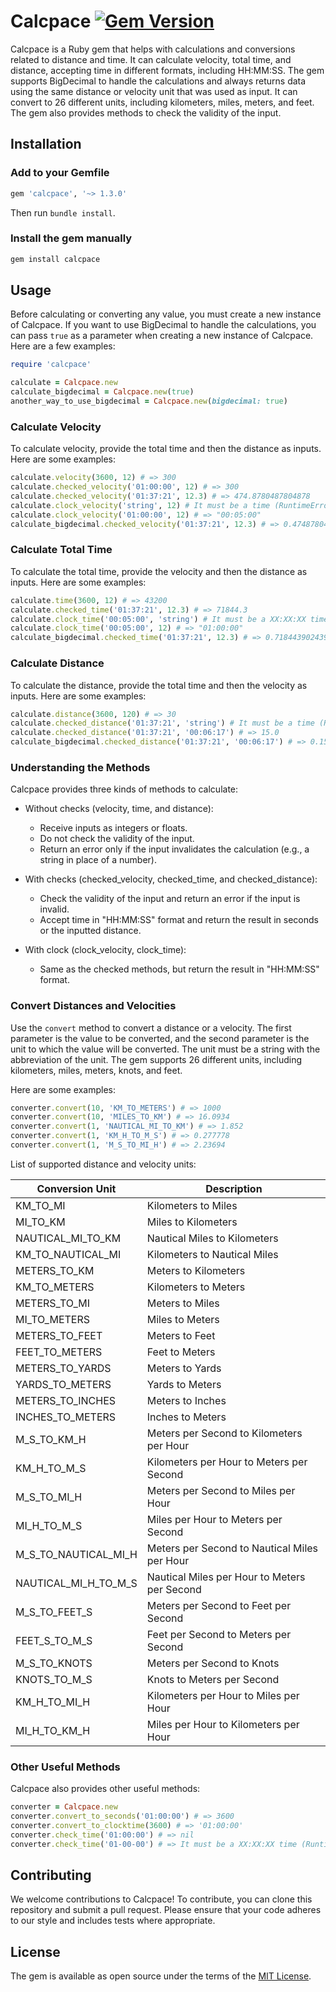 # Calcpace [![Gem Version](https://d25lcipzij17d.cloudfront.net/badge.svg?id=rb&r=r&ts=1683906897&type=6e&v=1.3.0&x2=0)](https://badge.fury.io/rb/calcpace)

Calcpace is a Ruby gem that helps with calculations and conversions related to distance and time. It can calculate velocity, total time, and distance, accepting time in different formats, including HH:MM:SS. The gem supports BigDecimal to handle the calculations and always returns data using the same distance or velocity unit that was used as input. It can convert to 26 different units, including kilometers, miles, meters, and feet. The gem also provides methods to check the validity of the input.

## Installation

### Add to your Gemfile

```ruby
gem 'calcpace', '~> 1.3.0'
```

Then run `bundle install`.

### Install the gem manually

```bash
gem install calcpace
```

## Usage

Before calculating or converting any value, you must create a new instance of Calcpace. If you want to use BigDecimal to handle the calculations, you can pass `true` as a parameter when creating a new instance of Calcpace. Here are a few examples:

```ruby
require 'calcpace'

calculate = Calcpace.new
calculate_bigdecimal = Calcpace.new(true)
another_way_to_use_bigdecimal = Calcpace.new(bigdecimal: true)
```

### Calculate Velocity

To calculate velocity, provide the total time and then the distance as inputs. Here are some examples:

```ruby
calculate.velocity(3600, 12) # => 300
calculate.checked_velocity('01:00:00', 12) # => 300
calculate.checked_velocity('01:37:21', 12.3) # => 474.8780487804878
calculate.clock_velocity('string', 12) # It must be a time (RuntimeError)
calculate.clock_velocity('01:00:00', 12) # => "00:05:00"
calculate_bigdecimal.checked_velocity('01:37:21', 12.3) # => 0.474878048780487804878048780487804878049e3
```

### Calculate Total Time

To calculate the total time, provide the velocity and then the distance as inputs. Here are some examples:

```ruby
calculate.time(3600, 12) # => 43200
calculate.checked_time('01:37:21', 12.3) # => 71844.3
calculate.clock_time('00:05:00', 'string') # It must be a XX:XX:XX time (RuntimeError)
calculate.clock_time('00:05:00', 12) # => "01:00:00"
calculate_bigdecimal.checked_time('01:37:21', 12.3) # => 0.718443902439024390243902439024390243902e5
```

### Calculate Distance

To calculate the distance, provide the total time and then the velocity as inputs. Here are some examples:

```ruby
calculate.distance(3600, 120) # => 30
calculate.checked_distance('01:37:21', 'string') # It must be a time (RuntimeError)
calculate.checked_distance('01:37:21', '00:06:17') # => 15.0
calculate_bigdecimal.checked_distance('01:37:21', '00:06:17') # => 0.15493368700265251989389920424403183024e2
```

### Understanding the Methods

Calcpace provides three kinds of methods to calculate:

- Without checks (velocity, time, and distance):
  - Receive inputs as integers or floats.
  - Do not check the validity of the input.
  - Return an error only if the input invalidates the calculation (e.g., a string in place of a number).

- With checks (checked_velocity, checked_time, and checked_distance):
  - Check the validity of the input and return an error if the input is invalid.
  - Accept time in "HH:MM:SS" format and return the result in seconds or the inputted distance.

- With clock (clock_velocity, clock_time):
  - Same as the checked methods, but return the result in "HH:MM:SS" format.

### Convert Distances and Velocities

Use the `convert` method to convert a distance or a velocity. The first parameter is the value to be converted, and the second parameter is the unit to which the value will be converted. The unit must be a string with the abbreviation of the unit. The gem supports 26 different units, including kilometers, miles, meters, knots, and feet.

Here are some examples:

```ruby
converter.convert(10, 'KM_TO_METERS') # => 1000
converter.convert(10, 'MILES_TO_KM') # => 16.0934
converter.convert(1, 'NAUTICAL_MI_TO_KM') # => 1.852
converter.convert(1, 'KM_H_TO_M_S') # => 0.277778
converter.convert(1, 'M_S_TO_MI_H') # => 2.23694
```

List of supported distance and velocity units:

| Conversion Unit      | Description                 |
|----------------------|-----------------------------|
| KM_TO_MI             | Kilometers to Miles         |
| MI_TO_KM             | Miles to Kilometers         |
| NAUTICAL_MI_TO_KM    | Nautical Miles to Kilometers |
| KM_TO_NAUTICAL_MI    | Kilometers to Nautical Miles |
| METERS_TO_KM         | Meters to Kilometers        |
| KM_TO_METERS         | Kilometers to Meters        |
| METERS_TO_MI         | Meters to Miles             |
| MI_TO_METERS         | Miles to Meters             |
| METERS_TO_FEET       | Meters to Feet              |
| FEET_TO_METERS       | Feet to Meters              |
| METERS_TO_YARDS      | Meters to Yards             |
| YARDS_TO_METERS      | Yards to Meters             |
| METERS_TO_INCHES     | Meters to Inches            |
| INCHES_TO_METERS     | Inches to Meters            |
| M_S_TO_KM_H          | Meters per Second to Kilometers per Hour    |
| KM_H_TO_M_S          | Kilometers per Hour to Meters per Second    |
| M_S_TO_MI_H          | Meters per Second to Miles per Hour    |
| MI_H_TO_M_S          | Miles per Hour to Meters per Second    |
| M_S_TO_NAUTICAL_MI_H | Meters per Second to Nautical Miles per Hour    |
| NAUTICAL_MI_H_TO_M_S | Nautical Miles per Hour to Meters per Second    |
| M_S_TO_FEET_S        | Meters per Second to Feet per Second    |
| FEET_S_TO_M_S        | Feet per Second to Meters per Second    |
| M_S_TO_KNOTS         | Meters per Second to Knots    |
| KNOTS_TO_M_S         | Knots to Meters per Second    |
| KM_H_TO_MI_H         | Kilometers per Hour to Miles per Hour    |
| MI_H_TO_KM_H         | Miles per Hour to Kilometers per Hour    |

### Other Useful Methods

Calcpace also provides other useful methods:

```ruby
converter = Calcpace.new
converter.convert_to_seconds('01:00:00') # => 3600
converter.convert_to_clocktime(3600) # => '01:00:00'
converter.check_time('01:00:00') # => nil
converter.check_time('01-00-00') # => It must be a XX:XX:XX time (RuntimeError)
```

## Contributing

We welcome contributions to Calcpace! To contribute, you can clone this repository and submit a pull request. Please ensure that your code adheres to our style and includes tests where appropriate.

## License

The gem is available as open source under the terms of the [MIT License](https://opensource.org/licenses/MIT).
